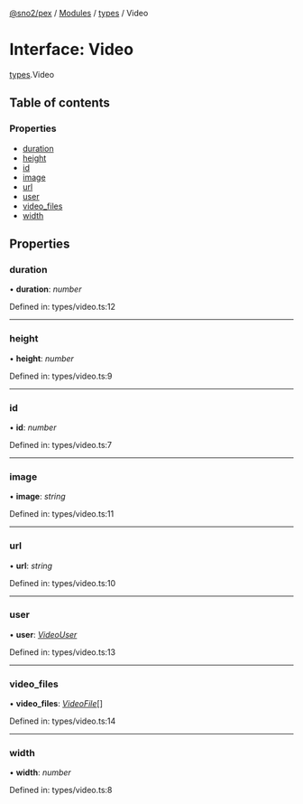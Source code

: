 [@sno2/pex](../README.md) / [Modules](../modules.md) / [types](../modules/types.md) / Video

# Interface: Video

[types](../modules/types.md).Video

## Table of contents

### Properties

- [duration](types.video.md#duration)
- [height](types.video.md#height)
- [id](types.video.md#id)
- [image](types.video.md#image)
- [url](types.video.md#url)
- [user](types.video.md#user)
- [video\_files](types.video.md#video_files)
- [width](types.video.md#width)

## Properties

### duration

• **duration**: *number*

Defined in: types/video.ts:12

___

### height

• **height**: *number*

Defined in: types/video.ts:9

___

### id

• **id**: *number*

Defined in: types/video.ts:7

___

### image

• **image**: *string*

Defined in: types/video.ts:11

___

### url

• **url**: *string*

Defined in: types/video.ts:10

___

### user

• **user**: [*VideoUser*](types.videouser.md)

Defined in: types/video.ts:13

___

### video\_files

• **video\_files**: [*VideoFile*](types.videofile.md)[]

Defined in: types/video.ts:14

___

### width

• **width**: *number*

Defined in: types/video.ts:8
